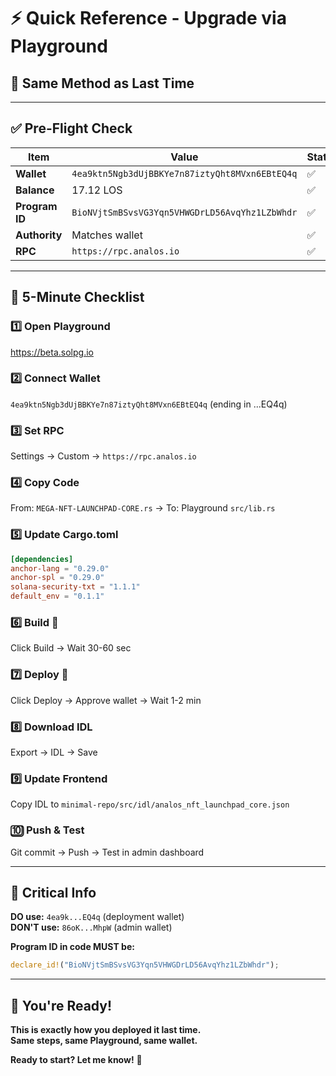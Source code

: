 # ⚡ Quick Reference - Upgrade via Playground

## 🎯 Same Method as Last Time

---

## ✅ Pre-Flight Check

| Item | Value | Status |
|------|-------|--------|
| **Wallet** | `4ea9ktn5Ngb3dUjBBKYe7n87iztyQht8MVxn6EBtEQ4q` | ✅ |
| **Balance** | 17.12 LOS | ✅ |
| **Program ID** | `BioNVjtSmBSvsVG3Yqn5VHWGDrLD56AvqYhz1LZbWhdr` | ✅ |
| **Authority** | Matches wallet | ✅ |
| **RPC** | `https://rpc.analos.io` | ✅ |

---

## 📝 5-Minute Checklist

### 1️⃣ **Open Playground**
https://beta.solpg.io

### 2️⃣ **Connect Wallet**
`4ea9ktn5Ngb3dUjBBKYe7n87iztyQht8MVxn6EBtEQ4q` (ending in ...EQ4q)

### 3️⃣ **Set RPC**
Settings → Custom → `https://rpc.analos.io`

### 4️⃣ **Copy Code**
From: `MEGA-NFT-LAUNCHPAD-CORE.rs` → To: Playground `src/lib.rs`

### 5️⃣ **Update Cargo.toml**
```toml
[dependencies]
anchor-lang = "0.29.0"
anchor-spl = "0.29.0"
solana-security-txt = "1.1.1"
default_env = "0.1.1"
```

### 6️⃣ **Build** 🔨
Click Build → Wait 30-60 sec

### 7️⃣ **Deploy** 🚀
Click Deploy → Approve wallet → Wait 1-2 min

### 8️⃣ **Download IDL**
Export → IDL → Save

### 9️⃣ **Update Frontend**
Copy IDL to `minimal-repo/src/idl/analos_nft_launchpad_core.json`

### 🔟 **Push & Test**
Git commit → Push → Test in admin dashboard

---

## 🚨 Critical Info

**DO use:** `4ea9k...EQ4q` (deployment wallet)  
**DON'T use:** `86oK...MhpW` (admin wallet)

**Program ID in code MUST be:**
```rust
declare_id!("BioNVjtSmBSvsVG3Yqn5VHWGDrLD56AvqYhz1LZbWhdr");
```

---

## 🎯 You're Ready!

**This is exactly how you deployed it last time.**  
**Same steps, same Playground, same wallet.**

**Ready to start? Let me know!** 🚀


